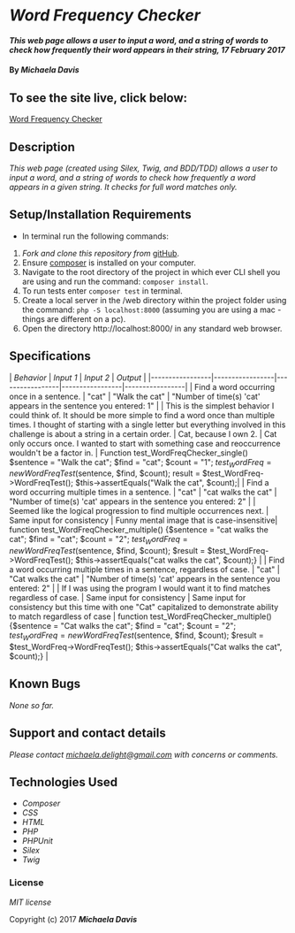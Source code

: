# _Word Frequency Checker_

#### _This web page allows a user to input a word, and a string of words to check how frequently their word appears in their string, 17 February 2017_

#### By _**Michaela Davis**_

## To see the site live, click below:
[Word Frequency Checker](https://word-frequency-counter.herokuapp.com/)

## Description

_This web page (created using Silex, Twig, and BDD/TDD) allows a user to input a word, and a string of words to check how frequently a word appears in a given string. It checks for full word matches only._

## Setup/Installation Requirements

* In terminal run the following commands:

1. _Fork and clone this repository from_ [gitHub](https://github.com/Michaela-Davis/php_word-frequency.git).
2. Ensure [composer](https://getcomposer.org/) is installed on your computer.
3. Navigate to the root directory of the project in which ever CLI shell you are using and run the command: `composer install`.
4. To run tests enter `composer test` in terminal.
4. Create a local server in the /web directory within the project folder using the command: `php -S localhost:8000` (assuming you are using a mac - things are different on a pc).
5. Open the directory http://localhost:8000/ in any standard web browser.

## Specifications

|    *Behavior*   |    *Input 1*    |    *Input 2*    |     *Output*    |
|-----------------|-----------------|-----------------|-----------------|-----------------|
| Find a word occurring once in a sentence.  | "cat" | "Walk the cat" | "Number of time(s) 'cat' appears in the sentence you entered: 1" |
| This is the simplest behavior I could think of. It should be more simple to find a word once than multiple times. I thought of starting with a single letter but everything involved in this challenge is about a string in a certain order.  | Cat, because I own 2. | Cat only occurs once. I wanted to start with something case and reoccurrence wouldn't be a factor in. | Function test_WordFreqChecker_single() $sentence = "Walk the cat"; $find = "cat"; $count = "1"; $test_WordFreq = new WordFreqTest($sentence, $find, $count); result = $test_WordFreq->WordFreqTest(); $this->assertEquals("Walk the cat", $count);|
| Find a word occurring multiple times in a sentence.  | "cat" | "cat walks the cat" | "Number of time(s) 'cat' appears in the sentence you entered: 2" |
| Seemed like the logical progression to find multiple occurrences next. | Same input for consistency | Funny mental image that is case-insensitive| function test_WordFreqChecker_multiple() {$sentence = "cat walks the cat"; $find = "cat"; $count = "2"; $test_WordFreq = new WordFreqTest($sentence, $find, $count); $result = $test_WordFreq->WordFreqTest(); $this->assertEquals("cat walks the cat", $count);} |
| Find a word occurring multiple times in a sentence, regardless of case.  | "cat" | "Cat walks the cat" | "Number of time(s) 'cat' appears in the sentence you entered: 2" |
| If I was using the program I would want it to find matches regardless of case.  | Same input for consistency | Same input for consistency but this time with one "Cat" capitalized to demonstrate ability to match regardless of case | function test_WordFreqChecker_multiple() {$sentence = "Cat walks the cat"; $find = "cat"; $count = "2"; $test_WordFreq = new WordFreqTest($sentence, $find, $count); $result = $test_WordFreq->WordFreqTest(); $this->assertEquals("Cat walks the cat", $count);} |


## Known Bugs

_None so far._

## Support and contact details

_Please contact michaela.delight@gmail.com with concerns or comments._

## Technologies Used

* _Composer_
* _CSS_
* _HTML_
* _PHP_
* _PHPUnit_
* _Silex_
* _Twig_

### License

*MIT license*

Copyright (c) 2017 **_Michaela Davis_**
